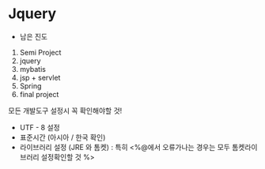 # Jquery

- 남은 진도

1. Semi Project
2. jquery
3. mybatis
4. jsp + servlet
5. Spring
6. final project


모든 개발도구 설정시 꼭 확인해야할 것!
- UTF - 8 설정
- 표준시간 (아시아 / 한국 확인)
- 라이브러리 설정 (JRE 와 톰켓) : 특히 <%@에서 오류가나는 경우는 모두 톰켓라이브러리 설정확인할 것  %>